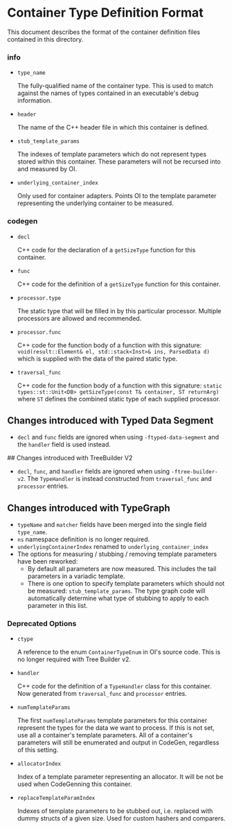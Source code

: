 # Container Type Definition Format

This document describes the format of the container definition files contained in this directory.

### info
- `type_name`

  The fully-qualified name of the container type. This is used to match against
  the names of types contained in an executable's debug information.

- `header`

  The name of the C++ header file in which this container is defined.

- `stub_template_params`

  The indexes of template parameters which do not represent types stored within
  this container. These parameters will not be recursed into and measured by OI.

- `underlying_container_index`

  Only used for container adapters. Points OI to the template parameter
  representing the underlying container to be measured.

### codegen
- `decl`

  C++ code for the declaration of a `getSizeType` function for this container.

- `func`

  C++ code for the definition of a `getSizeType` function for this container.

- `processor.type`

  The static type that will be filled in by this particular processor. Multiple
  processors are allowed and recommended.

- `processor.func`

  C++ code for the function body of a function with this signature:
  `void(result::Element& el, std::stack<Inst>& ins, ParsedData d)` which is
  supplied with the data of the paired static type.

- `traversal_func`

  C++ code for the function body of a function with this signature:
  `static types::st::Unit<DB> getSizeType(const T& container, ST returnArg)`
  where `ST` defines the combined static type of each supplied processor.


## Changes introduced with Typed Data Segment
- `decl` and `func` fields are ignored when using `-ftyped-data-segment` and the
  `handler` field is used instead.

## Changes introduced with TreeBuilder V2
- `decl`, `func`, and `handler` fields are ignored when using `-ftree-builder-v2`.
   The `TypeHandler` is instead constructed from `traversal_func` and `processor`
   entries.

## Changes introduced with TypeGraph
- `typeName` and `matcher` fields have been merged into the single field `type_name`.
- `ns` namespace definition is no longer required.
- `underlyingContainerIndex` renamed to `underlying_container_index`
- The options for measuring / stubbing / removing template parameters have been reworked:
  - By default all parameters are now measured. This includes the tail parameters in a variadic template.
  - There is one option to specify template parameters which should not be measured: `stub_template_params`. The type graph code will automatically determine what type of stubbing to apply to each parameter in this list.

### Deprecated Options
- `ctype`

  A reference to the enum `ContainerTypeEnum` in OI's source code. This is no
  longer required with Tree Builder v2.

- `handler`

  C++ code for the definition of a `TypeHandler` class for this container. Now
  generated from `traversal_func` and `processor` entries.

- `numTemplateParams`

  The first `numTemplateParams` template parameters for this container represent
  the types for the data we want to process. If this is not set, use all a
  container's template parameters. All of a container's parameters will still be
  enumerated and output in CodeGen, regardless of this setting.

- `allocatorIndex`

  Index of a template parameter representing an allocator. It will be not be
  used when CodeGenning this container.

- `replaceTemplateParamIndex`

  Indexes of template parameters to be stubbed out, i.e. replaced with dummy
  structs of a given size. Used for custom hashers and comparers.
